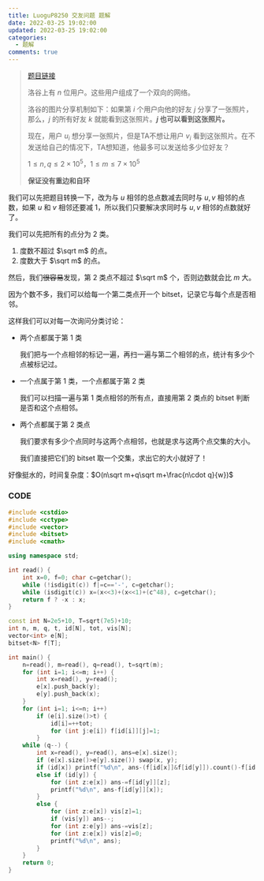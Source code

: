 ```yaml
---
title: LuoguP8250 交友问题 题解
date: 2022-03-25 19:02:00
updated: 2022-03-25 19:02:00
categories:
  - 题解
comments: true
---
```

> [题目链接](https://www.luogu.com.cn/problem/P8250)
>
> 洛谷上有 $n$ 位用户。这些用户组成了一个双向的网络。
>
> 洛谷的图片分享机制如下：如果第 $i$ 个用户向他的好友 $j$ 分享了一张照片，那么，$j$ 的所有好友 $k$ 就能看到这张照片。**$j$ 也可以看到这张照片。**
>
> 现在，用户 $u_i$ 想分享一张照片，但是TA不想让用户 $v_i$ 看到这张照片。在不发送给自己的情况下，TA想知道，他最多可以发送给多少位好友？
>
> $1 \le n,q \le 2\times10^5，1\le m \le 7\times 10^5$
>
> **保证没有重边和自环**

我们可以先把题目转换一下，改为与 $u$ 相邻的总点数减去同时与 $u,v$ 相邻的点数，如果 $u$ 和 $v$ 相邻还要减 $1$，所以我们只要解决求同时与 $u,v$ 相邻的点数就好了。

我们可以先把所有的点分为 $2$ 类。

1. 度数不超过 $\sqrt m$ 的点。
2. 度数大于 $\sqrt m$ 的点。

然后，我们~~很容易~~发现，第 $2$ 类点不超过 $\sqrt m$ 个，否则边数就会比 $m$ 大。

因为个数不多，我们可以给每一个第二类点开一个 bitset，记录它与每个点是否相邻。

这样我们可以对每一次询问分类讨论：

- 两个点都属于第 $1$ 类

  我们把与一个点相邻的标记一遍，再扫一遍与第二个相邻的点，统计有多少个点被标记过。

- 一个点属于第 $1$ 类，一个点都属于第 $2$ 类

  我们可以扫描一遍与第 $1$ 类点相邻的所有点，直接用第 $2$ 类点的 bitset 判断是否和这个点相邻。

- 两个点都属于第 $2$ 类点

  我们要求有多少个点同时与这两个点相邻，也就是求与这两个点交集的大小。

  我们直接把它们的 bitset 取一个交集，求出它的大小就好了！

好像挺水的，时间复杂度：$O(n\sqrt m+q\sqrt m+\frac{n\cdot q}{w})$

### CODE

```cpp
#include <cstdio>
#include <cctype>
#include <vector>
#include <bitset>
#include <cmath>

using namespace std;

int read() {
	int x=0, f=0; char c=getchar();
	while (!isdigit(c)) f|=c=='-', c=getchar();
	while (isdigit(c)) x=(x<<3)+(x<<1)+(c^48), c=getchar();
	return f ? -x : x;
}

const int N=2e5+10, T=sqrt(7e5)+10;
int n, m, q, t, id[N], tot, vis[N];
vector<int> e[N];
bitset<N> f[T];

int main() {
	n=read(), m=read(), q=read(), t=sqrt(m);
	for (int i=1; i<=m; i++) {
		int x=read(), y=read();
		e[x].push_back(y);
		e[y].push_back(x);
	}
	for (int i=1; i<=n; i++)
		if (e[i].size()>t) {
			id[i]=++tot;
			for (int j:e[i]) f[id[i]][j]=1;
		}
	while (q--) {
		int x=read(), y=read(), ans=e[x].size();
		if (e[x].size()>e[y].size()) swap(x, y);
		if (id[x]) printf("%d\n", ans-(f[id[x]]&f[id[y]]).count()-f[id[x]][y]);
		else if (id[y]) {
			for (int z:e[x]) ans-=f[id[y]][z];
			printf("%d\n", ans-f[id[y]][x]);
		}
		else {
			for (int z:e[x]) vis[z]=1;
			if (vis[y]) ans--;
			for (int z:e[y]) ans-=vis[z];
			for (int z:e[x]) vis[z]=0;
			printf("%d\n", ans);
		}
	}
	return 0;
}
```
